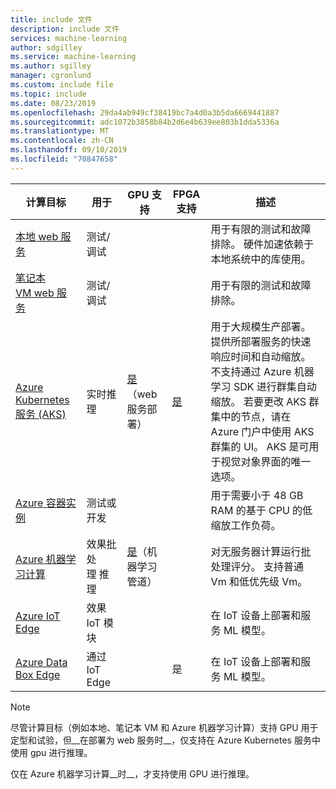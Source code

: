 ```yaml
---
title: include 文件
description: include 文件
services: machine-learning
author: sdgilley
ms.service: machine-learning
ms.author: sgilley
manager: cgronlund
ms.custom: include file
ms.topic: include
ms.date: 08/23/2019
ms.openlocfilehash: 29da4ab949cf38419bc7a4d0a3b5da6669441887
ms.sourcegitcommit: adc1072b3858b84b2d6e4b639ee803b1dda5336a
ms.translationtype: MT
ms.contentlocale: zh-CN
ms.lasthandoff: 09/10/2019
ms.locfileid: "70847658"
---
```

| 计算目标 | 用于 | GPU 支持 | FPGA 支持 | 描述 |
| ----- | ----- | ----- | ----- | ----- |
| [本地&nbsp;web&nbsp;服务](../articles/machine-learning/service/how-to-deploy-and-where.md#local) | 测试/调试 | &nbsp; | &nbsp; | 用于有限的测试和故障排除。 硬件加速依赖于本地系统中的库使用。
| [笔记本 VM&nbsp;web&nbsp;服务](../articles/machine-learning/service/how-to-deploy-and-where.md#notebookvm) | 测试/调试 | &nbsp; | &nbsp; | 用于有限的测试和故障排除。
| [Azure Kubernetes 服务 (AKS)](../articles/machine-learning/service/how-to-deploy-and-where.md#aks) | 实时推理 |  [是](../articles/machine-learning/service/how-to-deploy-inferencing-gpus.md)（web 服务部署） | [是](../articles/machine-learning/service/how-to-deploy-fpga-web-service.md)   |用于大规模生产部署。 提供所部署服务的快速响应时间和自动缩放。 不支持通过 Azure 机器学习 SDK 进行群集自动缩放。 若要更改 AKS 群集中的节点，请在 Azure 门户中使用 AKS 群集的 UI。 AKS 是可用于视觉对象界面的唯一选项。 |
| [Azure 容器实例](../articles/machine-learning/service/how-to-deploy-and-where.md#aci) | 测试或开发 | &nbsp;  | &nbsp; | 用于需要小于 48 GB RAM 的基于 CPU 的低缩放工作负荷。 |
| [Azure 机器学习计算](../articles/machine-learning/service/how-to-run-batch-predictions.md) | 效果批处理&nbsp;推理 | [是](../articles/machine-learning/service/how-to-run-batch-predictions.md)（机器学习管道） | &nbsp;  | 对无服务器计算运行批处理评分。 支持普通 Vm 和低优先级 Vm。 |
| [Azure IoT Edge](../articles/machine-learning/service/how-to-deploy-and-where.md#iotedge) | 效果IoT&nbsp;模块 |  &nbsp; | &nbsp; | 在 IoT 设备上部署和服务 ML 模型。 |
| [Azure Data Box Edge](../articles/databox-online/data-box-edge-overview.md)   | 通过 IoT Edge |  &nbsp; | 是 | 在 IoT 设备上部署和服务 ML 模型。 |

> [!NOTE]
> 尽管计算目标（例如本地、笔记本 VM 和 Azure 机器学习计算）支持 GPU 用于定型和试验，但__在部署为 web 服务时__，仅支持在 Azure Kubernetes 服务中使用 gpu 进行推理。
>
> 仅在 Azure 机器学习计算__时__，才支持使用 GPU 进行推理。